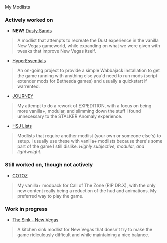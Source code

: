 
My Modlists

### Actively worked on

- **NEW!** [Dusty Sands](https://github.com/Biblioklept/dusty-sands)
> A modlist that attempts to recreate the Dust experience in the vanilla New Vegas gameworld, while expanding on what we were given with tweaks that improve New Vegas itself.
- [HyperEssentials](https://github.com/Biblioklept/hyperessentials)
> An on-going project to provide a simple Wabbajack installation to get the game running with anything else you'd need to run mods (script extender mods for Bethesda games) and usually a quickstart if warrented.
- [JOURNEY](./journey/)
> My attempt to do a rework of EXPEDITION, with a focus on being more vanilla+, modular, and slimming down the stuff I found unnecessary to the STALKER Anomaly experience.
- [HSJ Lists](./hsj)
> Modlists that require another modlist (your own or someone else's) to setup. I usually use these with vanilla+ modlists because there's some part of the game I still dislike. *Highly subjective, modular, and lightweight.*

### Still worked on, though not actively

- [COTOZ](https://biblioklept.github.io/CoTOZ/)
> My vanilla+ modpack for Call of The Zone (RIP DR.X), with the only new content really being a reduction of the hud and animations. My preferred way to play the game.

### Work in progress

- [The Sink - New Vegas](https://github.com/Biblioklept/the-sink-nv)
> A kitchen sink modlist for New Vegas that doesn't try to make the game ridiculously difficult and while maintaining a nice balance.